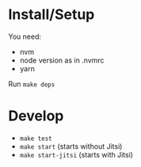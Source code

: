 # Install/Setup
You need:
- nvm
- node version as in .nvmrc
- yarn
 
Run `make deps`

# Develop
- `make test`
- `make start` (starts without Jitsi)
- `make start-jitsi` (starts with Jitsi)
